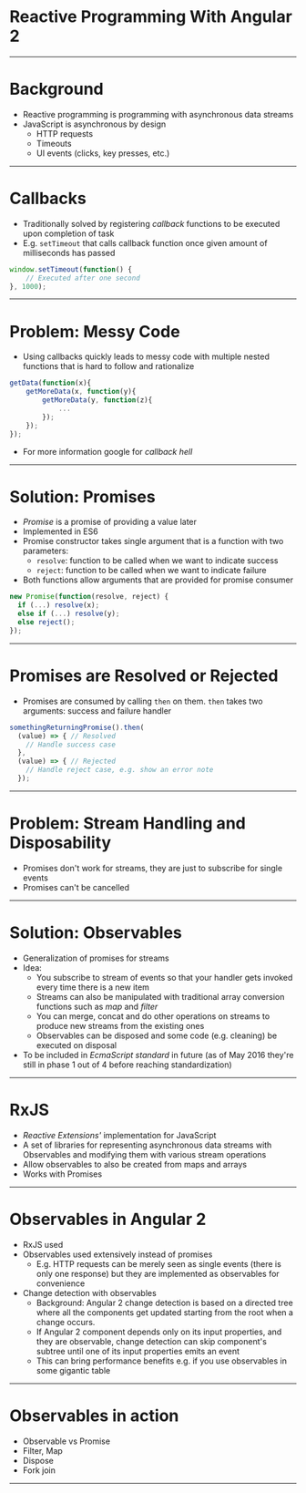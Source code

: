 # Reactive Programming With Angular 2

---

# Background

- Reactive programming is programming with asynchronous data streams
- JavaScript is asynchronous by design
  - HTTP requests
  - Timeouts
  - UI events (clicks, key presses, etc.)

---

# Callbacks

- Traditionally solved by registering _callback_ functions to be executed upon completion of task
- E.g. `setTimeout` that calls callback function once given amount of milliseconds has passed

```javascript 
window.setTimeout(function() {
	// Executed after one second
}, 1000);
```

---

# Problem: Messy Code

- Using callbacks quickly leads to messy code with multiple nested functions that is hard to follow and rationalize

```javascript
getData(function(x){
    getMoreData(x, function(y){
        getMoreData(y, function(z){
            ...
        });
    });
});
```

- For more information google for _callback hell_

---

# Solution: Promises

- _Promise_ is a promise of providing a value later
- Implemented in ES6
- Promise constructor takes single argument that is a function with two parameters:
  - `resolve`: function to be called when we want to indicate success
  - `reject`: function to be called when we want to indicate failure
- Both functions allow arguments that are provided for promise consumer

```javascript
new Promise(function(resolve, reject) {
  if (...) resolve(x);
  else if (...) resolve(y);
  else reject();
});
```

---

# Promises are Resolved or Rejected

- Promises are consumed by calling `then` on them. `then` takes two arguments: success and failure handler

```javascript
somethingReturningPromise().then(
  (value) => { // Resolved
    // Handle success case
  },
  (value) => { // Rejected
    // Handle reject case, e.g. show an error note
  });
```

---

# Problem: Stream Handling and Disposability

- Promises don't work for streams, they are just to subscribe for single events
- Promises can't be cancelled

---

# Solution: Observables

- Generalization of promises for streams
- Idea:
  - You subscribe to stream of events so that your handler gets invoked every time there is a new item
  - Streams can also be manipulated with traditional array conversion functions such as _map_ and _filter_
  - You can merge, concat and do other operations on streams to produce new streams from the existing ones
  - Observables can be disposed and some code (e.g. cleaning) be executed on disposal
- To be included in _EcmaScript standard_ in future (as of May 2016 they're still in phase 1 out of 4 before reaching standardization)

---

# RxJS

- _Reactive Extensions'_ implementation for JavaScript
- A set of libraries for representing asynchronous data streams with Observables and modifying them with various stream operations
- Allow observables to also be created from maps and arrays
- Works with Promises

---

# Observables in Angular 2

- RxJS used
- Observables used extensively instead of promises
  - E.g. HTTP requests can be merely seen as single events (there is only one response) but they are implemented as observables for convenience
- Change detection with observables
  - Background: Angular 2 change detection is based on a directed tree where all the components get updated starting from the root when a change occurs.
  - If Angular 2 component depends only on its input properties, and they are observable, change detection can skip component's subtree until one of its input properties emits an event
  - This can bring performance benefits e.g. if you use observables in some gigantic table

---

# Observables in action

- Observable vs Promise
- Filter, Map
- Dispose
- Fork join

---

